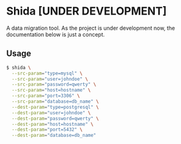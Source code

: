 # Shida [UNDER DEVELOPMENT]

A data migration tool. As the project is under development now, the documentation below is just a concept.

## Usage

```bash
$ shida \
  --src-param="type=mysql" \
  --src-param="user=johndoe" \
  --src-param="password=qwerty" \
  --src-param="host=hostname" \
  --src-param="port=3306" \
  --src-param="database=db_name" \
  --dest-param="type=postgresql" \
  --dest-param="user=johndoe" \
  --dest-param="password=qwerty" \
  --dest-param="host=hostname" \
  --dest-param="port=5432" \
  --dest-param="database=db_name"
```